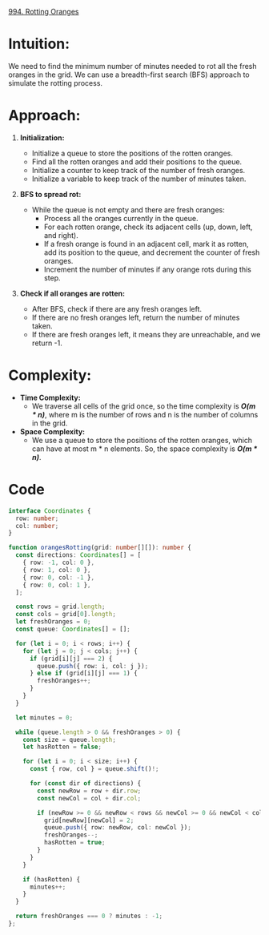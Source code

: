 [994. Rotting Oranges](https://leetcode.com/problems/rotting-oranges/)

# Intuition:
We need to find the minimum number of minutes needed to rot all the fresh oranges in the grid. We can use a breadth-first search (BFS) approach to simulate the rotting process.

# Approach:
1. **Initialization:**
   - Initialize a queue to store the positions of the rotten oranges.
   - Find all the rotten oranges and add their positions to the queue.
   - Initialize a counter to keep track of the number of fresh oranges.
   - Initialize a variable to keep track of the number of minutes taken.

2. **BFS to spread rot:**
   - While the queue is not empty and there are fresh oranges:
     - Process all the oranges currently in the queue.
     - For each rotten orange, check its adjacent cells (up, down, left, and right).
     - If a fresh orange is found in an adjacent cell, mark it as rotten, add its position to the queue, and decrement the counter of fresh oranges.
     - Increment the number of minutes if any orange rots during this step.

3. **Check if all oranges are rotten:**
   - After BFS, check if there are any fresh oranges left.
   - If there are no fresh oranges left, return the number of minutes taken.
   - If there are fresh oranges left, it means they are unreachable, and we return -1.

# Complexity:
- **Time Complexity:** 
  - We traverse all cells of the grid once, so the time complexity is ***O(m * n)***, where m is the number of rows and n is the number of columns in the grid.
- **Space Complexity:** 
  - We use a queue to store the positions of the rotten oranges, which can have at most m * n elements. So, the space complexity is ***O(m * n)***.
# Code
```typescript
interface Coordinates {
  row: number;
  col: number;
}

function orangesRotting(grid: number[][]): number {
  const directions: Coordinates[] = [
    { row: -1, col: 0 }, 
    { row: 1, col: 0 },  
    { row: 0, col: -1 }, 
    { row: 0, col: 1 },  
  ];

  const rows = grid.length;
  const cols = grid[0].length;
  let freshOranges = 0;
  const queue: Coordinates[] = [];

  for (let i = 0; i < rows; i++) {
    for (let j = 0; j < cols; j++) {
      if (grid[i][j] === 2) {
        queue.push({ row: i, col: j });
      } else if (grid[i][j] === 1) {
        freshOranges++;
      }
    }
  }

  let minutes = 0;

  while (queue.length > 0 && freshOranges > 0) {
    const size = queue.length;
    let hasRotten = false;

    for (let i = 0; i < size; i++) {
      const { row, col } = queue.shift()!;

      for (const dir of directions) {
        const newRow = row + dir.row;
        const newCol = col + dir.col;

        if (newRow >= 0 && newRow < rows && newCol >= 0 && newCol < cols && grid[newRow][newCol] === 1) {
          grid[newRow][newCol] = 2; 
          queue.push({ row: newRow, col: newCol });
          freshOranges--;
          hasRotten = true;
        }
      }
    }

    if (hasRotten) {
      minutes++;
    }
  }

  return freshOranges === 0 ? minutes : -1;
};

```